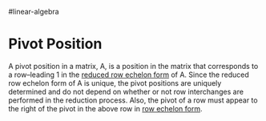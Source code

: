#linear-algebra 

# Pivot Position
A pivot position in a matrix, A, is a position in the matrix that corresponds to a row–leading 1 in the [reduced row echelon form](https://en.wikipedia.org/wiki/Reduced_row_echelon_form "Reduced row echelon form") of A. Since the reduced row echelon form of A is unique, the pivot positions are uniquely determined and do not depend on whether or not row interchanges are performed in the reduction process. Also, the pivot of a row must appear to the right of the pivot in the above row in [row echelon form](https://en.wikipedia.org/wiki/Row_echelon_form "Row echelon form").